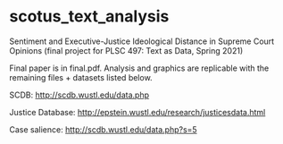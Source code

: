 # scotus_text_analysis

Sentiment and Executive-Justice Ideological Distance in Supreme Court Opinions (final project for PLSC 497: Text as Data, Spring 2021)

Final paper is in final.pdf. Analysis and graphics are replicable with the remaining files + datasets listed below.

SCDB: http://scdb.wustl.edu/data.php

Justice Database: http://epstein.wustl.edu/research/justicesdata.html

Case salience: http://scdb.wustl.edu/data.php?s=5
